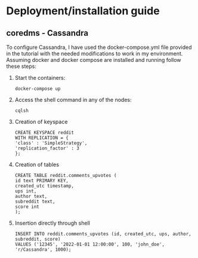 # Deployment/installation guide

## coredms - Cassandra

To configure Cassandra, I have used the docker-compose.yml file provided in the tutorial
with the needed modifications to work in my environment. Assuming docker and docker compose
are installed and running follow these steps:

1. Start the containers:
    ```
    docker-compose up
    ```
2. Access the shell command in any of the nodes:
    ```
    cqlsh
    ```
3. Creation of keyspace
   ```
   CREATE KEYSPACE reddit
   WITH REPLICATION = {
   'class' : 'SimpleStrategy',
   'replication_factor' : 3
   };
   ```
4. Creation of tables
   ```
   CREATE TABLE reddit.comments_upvotes (
   id text PRIMARY KEY,
   created_utc timestamp,
   ups int,
   author text,
   subreddit text,
   score int
   );
   ```
5. Insertion directly through shell
   ```
   INSERT INTO reddit.comments_upvotes (id, created_utc, ups, author, subreddit, score)
   VALUES ('12345', '2022-01-01 12:00:00', 100, 'john_doe', 'r/Cassandra', 1000);
   ```